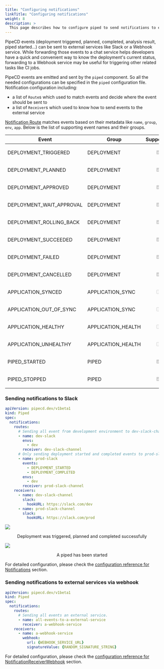 ```yaml
---
title: "Configuring notifications"
linkTitle: "Configuring notifications"
weight: 8
description: >
  This page describes how to configure piped to send notifications to external services.
---
```


PipeCD events (deployment triggered, planned, completed, analysis result, piped started...) can be sent to external services like Slack or a Webhook service. While forwarding those events to a chat service helps developers have a quick and convenient way to know the deployment's current status, forwarding to a Webhook service may be useful for triggering other related tasks like CI jobs.

PipeCD events are emitted and sent by the `piped` component. So all the needed configurations can be specified in the `piped` configuration file.
Notification configuration including:
- a list of `Route`s which used to match events and decide where the event should be sent to
- a list of `Receiver`s which used to know how to send events to the external service

[Notification Route](/docs/operator-manual/piped/configuration-reference/#notificationroute) matches events based on their metadata like `name`, `group`, `env`, `app`.
Below is the list of supporting event names and their groups.

| Event | Group | Supported |
|-|-|-|
| DEPLOYMENT_TRIGGERED | DEPLOYMENT | <p style="text-align: center;"><input type="checkbox" checked disabled></p> |
| DEPLOYMENT_PLANNED | DEPLOYMENT | <p style="text-align: center;"><input type="checkbox" checked disabled></p> |
| DEPLOYMENT_APPROVED | DEPLOYMENT | <p style="text-align: center;"><input type="checkbox" checked disabled></p> |
| DEPLOYMENT_WAIT_APPROVAL | DEPLOYMENT | <p style="text-align: center;"><input type="checkbox" checked disabled></p> |
| DEPLOYMENT_ROLLING_BACK | DEPLOYMENT | <p style="text-align: center;"><input type="checkbox" checked disabled></p> |
| DEPLOYMENT_SUCCEEDED | DEPLOYMENT | <p style="text-align: center;"><input type="checkbox" checked disabled></p> |
| DEPLOYMENT_FAILED | DEPLOYMENT | <p style="text-align: center;"><input type="checkbox" checked disabled></p> |
| DEPLOYMENT_CANCELLED | DEPLOYMENT | <p style="text-align: center;"><input type="checkbox" checked disabled></p> |
| APPLICATION_SYNCED | APPLICATION_SYNC | <p style="text-align: center;"><input type="checkbox" disabled></p> |
| APPLICATION_OUT_OF_SYNC | APPLICATION_SYNC | <p style="text-align: center;"><input type="checkbox" disabled></p> |
| APPLICATION_HEALTHY | APPLICATION_HEALTH | <p style="text-align: center;"><input type="checkbox" disabled></p> |
| APPLICATION_UNHEALTHY | APPLICATION_HEALTH | <p style="text-align: center;"><input type="checkbox" disabled></p> |
| PIPED_STARTED | PIPED | <p style="text-align: center;"><input type="checkbox" checked  disabled></p> |
| PIPED_STOPPED | PIPED | <p style="text-align: center;"><input type="checkbox" checked disabled></p> |

### Sending notifications to Slack

``` yaml
apiVersion: pipecd.dev/v1beta1
kind: Piped
spec:
  notifications:
    routes:
      # Sending all event from development environment to dev-slack-channel.
      - name: dev-slack
        envs:
          - dev
        receiver: dev-slack-channel
      # Only sending deployment started and completed events to prod-slack-channel.
      - name: prod-slack
        events:
          - DEPLOYMENT_STARTED
          - DEPLOYMENT_COMPLETED
        envs:
          - dev
        receiver: prod-slack-channel
    receivers:
      - name: dev-slack-channel
        slack:
          hookURL: https://slack.com/dev
      - name: prod-slack-channel
        slack:
          hookURL: https://slack.com/prod
```


![](/images/slack-notification-deployment.png)
<p style="text-align: center;">
Deployment was triggered, planned and completed successfully
</p>

![](/images/slack-notification-piped-started.png)
<p style="text-align: center;">
A piped has been started
</p>


For detailed configuration, please check the [configuration reference for Notifications](/docs/operator-manual/piped/configuration-reference/#notifications) section.

### Sending notifications to external services via webhook

``` yaml
apiVersion: pipecd.dev/v1beta1
kind: Piped
spec:
  notifications:
    routes:
      # Sending all events an external service.
      - name: all-events-to-a-external-service
        receiver: a-webhook-service
    receivers:
      - name: a-webhook-service
        webhook:
          url: {WEBHOOK_SERVICE_URL}
          signatureValue: {RANDOM_SIGNATURE_STRING}
```

For detailed configuration, please check the [configuration reference for NotificationReceiverWebhook](/docs/operator-manual/piped/configuration-reference/#notificationreceiverwebhook) section.
